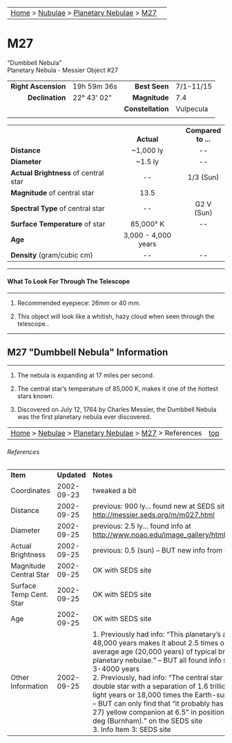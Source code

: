 |    |    |
|:---|---:|
|[Home](/notes/#object-notes) > [Nubulae](/notes/#nebulae) > [Planetary Nebulae](../!planetary-nebulae-info) > [M27](#m27)|  |

# M27
"Dumbbell Nebula"<br/>
Planetary Nebula - Messier Object #27

|   |   |   |   |
|--:|:--|--:|:--|
|**Right Ascension**|19h 59m 36s|**Best Seen**|7/1-11/15|
|**Declination**|22&deg; 43' 02"	|**Magnitude**|7.4|
|   |   |**Constellation**|Vulpecula|
|   |   |   |   |

|   |   |   |
|---|:---:|:---:|
|   | <br/>**Actual**| **Compared<br/>to ...** |
|**Distance** | ~1,000 ly | -- |
|**Diameter** | ~1.5 ly | -- |
|**Actual Brightness** of central star| -- | 1/3 (Sun) |
|**Magnitude** of central star | 13.5 |   |
|**Spectral Type** of central star | -- | G2 V (Sun) |
|**Surface Temperature** of star | 85,000&deg; K | -- |
|**Age** | 3,000 - 4,000 years |   |
|**Density** (gram/cubic cm) | -- | -- |

---
#### What To Look For Through The Telescope
---

1.	Recommended eyepiece: 26mm or 40 mm.

2.	This object will look like a whitish, hazy cloud when seen through the telescope..

---
## M27 "Dumbbell Nebula" Information
---
   
1.	The nebula is expanding at 17 miles per second.
   
2.	The central star’s temperature of 85,000 K, makes it one of the hottest stars known.
   
3.	Discovered on July 12, 1764 by Charles Messier, the Dumbbell Nebula was the first planetary nebula ever discovered.

|    |    |
|:---|---:|
|[Home](/notes/#object-notes) > [Nebulae](/notes/#nebulae) > [Planetary Nebulae](../!planetary-nebulae-info) > [M27](#m27) > References| [top](#m27) |

###### References
|             |             |           |
|-------------|-------------|-----------|
| **Item**    | **Updated** | **Notes** |
|Coordinates|2002-09-23|tweaked a bit|
|Distance|2002-09-25|previous: 900 ly... found new at SEDS site <http://messier.seds.org/m/m027.html>|
|Diameter|2002-09-25|previous: 2.5 ly... found info at <http://www.noao.edu/image_gallery/html/im0054.html>|
|Actual Brightness|2002-09-25|previous: 0.5 (sun)  – BUT new info from SEDS|
|Magnitude Central Star|2002-09-25|OK with SEDS site|
|Surface Temp Cent. Star|2002-09-25|OK with SEDS site|
|Age|2002-09-25|OK with SEDS site|
|Other Information|2002-09-25|1. Previously had info: “This planetary’s age of 48,000 years makes it about 2.5 times older than the average age (20,000 years) of typical bright planetary nebulae.”  – BUT all found info says age only 3-4000 years<br/>2. Previously, had info: “The central star may be a double star with a separation of 1.6 trillion miles (.28 light years or 18,000 times the Earth-sun distance).”  – BUT can only find that “it probably has a faint (mag 27) yellow companion at 6.5" in position angle214 deg (Burnham).” on the SEDS site<br/>3. Info Item 3: SEDS site|

